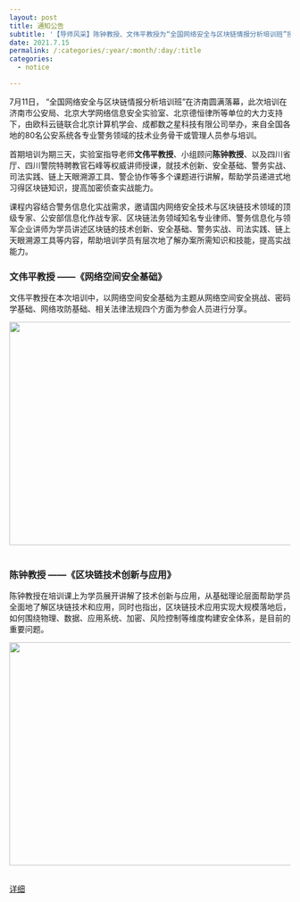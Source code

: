 ```yaml
---
layout: post
title: 通知公告
subtitle: '【导师风采】陈钟教授、文伟平教授为“全国网络安全与区块链情报分析培训班”授课'
date: 2021.7.15
permalink: /:categories/:year/:month/:day/:title
categories:
  - notice

---
```


7月11日， “全国网络安全与区块链情报分析培训班”在济南圆满落幕，此次培训在济南市公安局、北京大学网络信息安全实验室、北京德恒律所等单位的大力支持下，由欧科云链联合北京计算机学会、成都数之星科技有限公司举办，来自全国各地的80名公安系统各专业警务领域的技术业务骨干或管理人员参与培训。

首期培训为期三天，实验室指导老师**文伟平教授**、小组顾问**陈钟教授**、以及四川省厅、四川警院特聘教官石峰等权威讲师授课，就技术创新、安全基础、警务实战、司法实践、链上天眼溯源工具、警企协作等多个课题进行讲解，帮助学员递进式地习得区块链知识，提高加密侦查实战能力。

课程内容结合警务信息化实战需求，邀请国内网络安全技术与区块链技术领域的顶级专家、公安部信息化作战专家、区块链法务领域知名专业律师、警务信息化与领军企业讲师为学员讲述区块链的技术创新、安全基础、警务实战、司法实践、链上天眼溯源工具等内容，帮助培训学员有层次地了解办案所需知识和技能，提高实战能力。

### 文伟平教授 ——《网络空间安全基础》


文伟平教授在本次培训中，以网络空间安全基础为主题从网络空间安全挑战、密码学基础、网络攻防基础、相关法律法规四个方面为参会人员进行分享。
<div align=center>
<img src="https://p5.itc.cn/images01/20210714/5a0afd9573c84b6e86c75c98ad68fbf1.png" width="600px" height="400px"/>
</div>
<br/>


### 陈钟教授 ——《区块链技术创新与应用》



陈钟教授在培训课上为学员展开讲解了技术创新与应用，从基础理论层面帮助学员全面地了解区块链技术和应用，同时也指出，区块链技术应用实现大规模落地后，如何围绕物理、数据、应用系统、加密、风险控制等维度构建安全体系，是目前的重要问题。


<div align=center>
<img src="https://p7.itc.cn/images01/20210714/7fbc1a2b6b844d10876d13dd30fc34df.png" width="600px" height="400px"/>
</div>
<br/>


[详细](https://brc.pku.edu.cn/xwdt/xwhd/1347561.htm)



